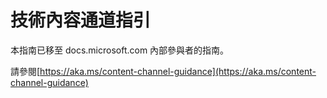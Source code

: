 # <a name="technical-content-channel-guidance"></a>技術內容通道指引

本指南已移至 docs.microsoft.com 內部參與者的指南。

請參閱[https://aka.ms/content-channel-guidance](https://aka.ms/content-channel-guidance)